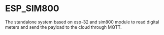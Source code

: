 # ESP_SIM800
The standalone system based on esp-32 and sim800 module to read digital meters and send the payload to the cloud through MQTT.
